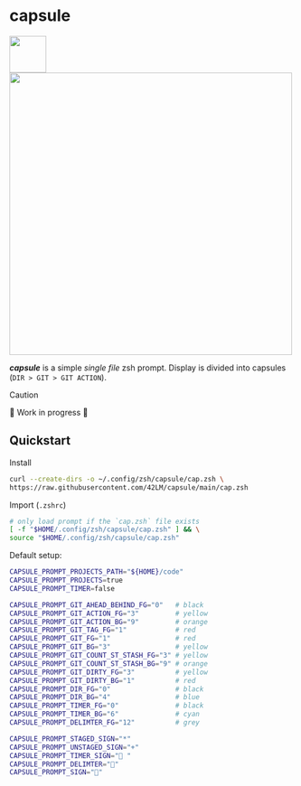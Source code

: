 # capsule
<img src="https://github.com/user-attachments/assets/632b79e3-bac4-47cd-81a8-63267b6e6c0b" width="65" /> <img src="https://github.com/user-attachments/assets/e5375434-186b-4d9a-9a1f-4a67a0e225bc" width="500" />

_**capsule**_ is a simple _single file_ zsh prompt. Display is divided into capsules (`DIR > GIT > GIT ACTION`).

> [!CAUTION]
> 🚧 Work in progress 🚧

## Quickstart
Install
```sh
curl --create-dirs -o ~/.config/zsh/capsule/cap.zsh \
https://raw.githubusercontent.com/42LM/capsule/main/cap.zsh
```

Import (`.zshrc`)
```zsh
# only load prompt if the `cap.zsh` file exists
[ -f "$HOME/.config/zsh/capsule/cap.zsh" ] && \
source "$HOME/.config/zsh/capsule/cap.zsh"
```

Default setup:
```sh
CAPSULE_PROMPT_PROJECTS_PATH="${HOME}/code"
CAPSULE_PROMPT_PROJECTS=true
CAPSULE_PROMPT_TIMER=false

CAPSULE_PROMPT_GIT_AHEAD_BEHIND_FG="0"   # black
CAPSULE_PROMPT_GIT_ACTION_FG="3"         # yellow
CAPSULE_PROMPT_GIT_ACTION_BG="9"         # orange
CAPSULE_PROMPT_GIT_TAG_FG="1"            # red
CAPSULE_PROMPT_GIT_FG="1"                # red
CAPSULE_PROMPT_GIT_BG="3"                # yellow
CAPSULE_PROMPT_GIT_COUNT_ST_STASH_FG="3" # yellow
CAPSULE_PROMPT_GIT_COUNT_ST_STASH_BG="9" # orange
CAPSULE_PROMPT_GIT_DIRTY_FG="3"          # yellow
CAPSULE_PROMPT_GIT_DIRTY_BG="1"          # red
CAPSULE_PROMPT_DIR_FG="0"                # black
CAPSULE_PROMPT_DIR_BG="4"                # blue
CAPSULE_PROMPT_TIMER_FG="0"              # black
CAPSULE_PROMPT_TIMER_BG="6"              # cyan
CAPSULE_PROMPT_DELIMTER_FG="12"          # grey

CAPSULE_PROMPT_STAGED_SIGN="*"
CAPSULE_PROMPT_UNSTAGED_SIGN="+"
CAPSULE_PROMPT_TIMER_SIGN=" "
CAPSULE_PROMPT_DELIMTER=""
CAPSULE_PROMPT_SIGN="󱞩"
```
